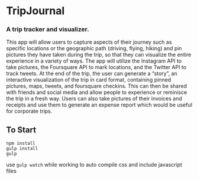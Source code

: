 # TripJournal

### A trip tracker and visualizer.

This app will allow users to capture aspects of their journey such as specific locations or the
geographic path (driving, flying, hiking) and pin pictures they have taken during the trip, so that
they can visualize the entire experience in a variety of ways. The app will utilize the Instagram
API to take pictures, the Foursquare API to mark locations, and the Twitter API to track tweets.
At the end of the trip, the user can generate a “story”, an interactive visualization of the trip in
card format, containing pinned pictures, maps, tweets, and foursquare check­ins. This can then
be shared with friends and social media and allow people to experience or reminisce the trip in
a fresh way. Users can also take pictures of their invoices and receipts and use them to
generate an expense report which would be useful for corporate trips.


## To Start
```
npm install
gulp install
gulp
```
use `gulp watch` while working to auto compile css and include javascript files
